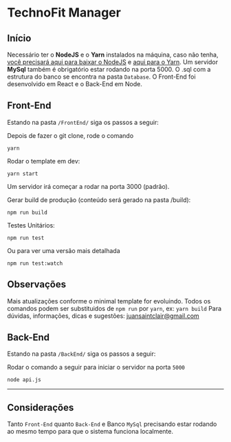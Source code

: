 # TechnoFit Manager

## Início
Necessário ter o **NodeJS** e o **Yarn** instalados na máquina, caso não tenha, [você precisará aqui para baixar o NodeJS](https://nodejs.org/en/) e [aqui para o Yarn](https://yarnpkg.com/lang/en/).
Um servidor **MySql** também é obrigatório estar rodando na porta 5000. O .sql com a estrutura do banco se encontra na pasta `Database`.
O Front-End foi desenvolvido em React e o Back-End em Node.

## Front-End

Estando na pasta `/FrontEnd/` siga os passos a seguir:

Depois de fazer o git clone, rode o comando

```
yarn
```

Rodar o template em dev:
```
yarn start
```
Um servidor irá começar a rodar na porta 3000 (padrão).

Gerar build de produção (conteúdo será gerado na pasta /build):
```
npm run build
```

Testes Unitários:
```
npm run test
```

Ou para ver uma versão mais detalhada

```
npm run test:watch
```
## Observações
Mais atualizações conforme o minimal template for evoluindo.
Todos os comandos podem ser substituidos de `npm run` por `yarn`, ex: ```yarn build``` 
Para dúvidas, informações, dicas e sugestões: juansaintclair@gmail.com

## Back-End

Estando na pasta `/BackEnd/` siga os passos a seguir:

Rodar o comando a seguir para iniciar o servidor na porta `5000`

```
node api.js
```

----

## Considerações

Tanto `Front-End` quanto `Back-End` e Banco `MySql` precisando estar rodando ao mesmo tempo para que o sistema funciona localmente.

 

